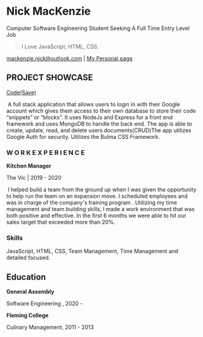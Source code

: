 

# Nick MacKenzie

Computer Software Engineering Student 
Seeking A Full Time Entry Level Job 

> I Love JavaScript, HTML, CSS.

<div id="webaddress">
<a href="mackenzie.nick@outlook.com">mackenzie.nick@outlook.com</a>
| <a href="http://nickmackenzie.dev">My Personal page</a>
</div>



## PROJECT SHOWCASE

[Code(Save)](https://code-save.herokuapp.com/)

​	A full stack application that allows users to login in with their Google account which gives them access to their own database to store their code “snippets” or “blocks”. It uses NodeJs and Express for a front end framework and uses MongoDB to handle the back end. The app is able to create, update, read, and delete users documents(CRUD)The app utilizes Google Auth for security. Utilizes the Bulma CSS Framework.

### W O R K  E X P E R I E N C E

**Kitchen Manager**

The Vic  |  2019 - 2020

​	I helped build a team from the ground up when I was given the opportunity to help run the team on an expansion move. I scheduled employees and was in charge of the company's training program . Utilizing my time management and team building skills, I made a work environment that was both positive and effective. In the first 6 months we were able to hit our sales target that exceeded more than 20%.


### Skills

JavaScript, HTML, CSS, Team Management, Time Management and detailed focused.


## Education

**General Assembly**

Software Engineering , 2020 -

**Fleming College**

Culinary Management, 2011 - 2013

